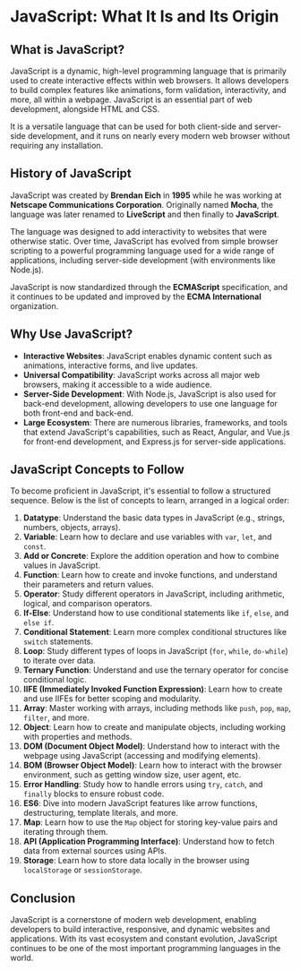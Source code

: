 # JavaScript: What It Is and Its Origin

## What is JavaScript?

JavaScript is a dynamic, high-level programming language that is primarily used to create interactive effects within web browsers. It allows developers to build complex features like animations, form validation, interactivity, and more, all within a webpage. JavaScript is an essential part of web development, alongside HTML and CSS.

It is a versatile language that can be used for both client-side and server-side development, and it runs on nearly every modern web browser without requiring any installation.

## History of JavaScript

JavaScript was created by **Brendan Eich** in **1995** while he was working at **Netscape Communications Corporation**. Originally named **Mocha**, the language was later renamed to **LiveScript** and then finally to **JavaScript**.

The language was designed to add interactivity to websites that were otherwise static. Over time, JavaScript has evolved from simple browser scripting to a powerful programming language used for a wide range of applications, including server-side development (with environments like Node.js).

JavaScript is now standardized through the **ECMAScript** specification, and it continues to be updated and improved by the **ECMA International** organization.

## Why Use JavaScript?

- **Interactive Websites**: JavaScript enables dynamic content such as animations, interactive forms, and live updates.
- **Universal Compatibility**: JavaScript works across all major web browsers, making it accessible to a wide audience.
- **Server-Side Development**: With Node.js, JavaScript is also used for back-end development, allowing developers to use one language for both front-end and back-end.
- **Large Ecosystem**: There are numerous libraries, frameworks, and tools that extend JavaScript's capabilities, such as React, Angular, and Vue.js for front-end development, and Express.js for server-side applications.

## JavaScript Concepts to Follow

To become proficient in JavaScript, it's essential to follow a structured sequence. Below is the list of concepts to learn, arranged in a logical order:

1. **Datatype**: Understand the basic data types in JavaScript (e.g., strings, numbers, objects, arrays).
2. **Variable**: Learn how to declare and use variables with `var`, `let`, and `const`.
3. **Add or Concrete**: Explore the addition operation and how to combine values in JavaScript.
4. **Function**: Learn how to create and invoke functions, and understand their parameters and return values.
5. **Operator**: Study different operators in JavaScript, including arithmetic, logical, and comparison operators.
6. **If-Else**: Understand how to use conditional statements like `if`, `else`, and `else if`.
7. **Conditional Statement**: Learn more complex conditional structures like `switch` statements.
8. **Loop**: Study different types of loops in JavaScript (`for`, `while`, `do-while`) to iterate over data.
9. **Ternary Function**: Understand and use the ternary operator for concise conditional logic.
10. **IIFE (Immediately Invoked Function Expression)**: Learn how to create and use IIFEs for better scoping and modularity.
11. **Array**: Master working with arrays, including methods like `push`, `pop`, `map`, `filter`, and more.
12. **Object**: Learn how to create and manipulate objects, including working with properties and methods.
13. **DOM (Document Object Model)**: Understand how to interact with the webpage using JavaScript (accessing and modifying elements).
14. **BOM (Browser Object Model)**: Learn how to interact with the browser environment, such as getting window size, user agent, etc.
15. **Error Handling**: Study how to handle errors using `try`, `catch`, and `finally` blocks to ensure robust code.
16. **ES6**: Dive into modern JavaScript features like arrow functions, destructuring, template literals, and more.
17. **Map**: Learn how to use the `Map` object for storing key-value pairs and iterating through them.
18. **API (Application Programming Interface)**: Understand how to fetch data from external sources using APIs.
19. **Storage**: Learn how to store data locally in the browser using `localStorage` or `sessionStorage`.

## Conclusion

JavaScript is a cornerstone of modern web development, enabling developers to build interactive, responsive, and dynamic websites and applications. With its vast ecosystem and constant evolution, JavaScript continues to be one of the most important programming languages in the world.

